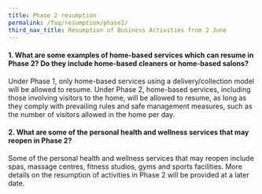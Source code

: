 ```yaml
---
title: Phase 2 resumption
permalink: /faq/resumption/phase2/
third_nav_title: Resumption of Business Activities from 2 June
---
```


#### **1. What are some examples of home-based services which can resume in Phase 2? Do they include home-based cleaners or home-based salons?**
Under Phase 1, only home-based services using a delivery/collection model will be allowed to resume. Under Phase 2, home-based services, including those involving visitors to the home, will be allowed to resume, as long as they comply with prevailing rules and safe management measures, such as the number of visitors allowed in the home per day.

#### **2. What are some of the personal health and wellness services that may reopen in Phase 2?**
Some of the personal health and wellness services that may reopen include spas, massage centres, fitness studios, gyms and sports facilities. More details on the resumption of activities in Phase 2 will be provided at a later date.

